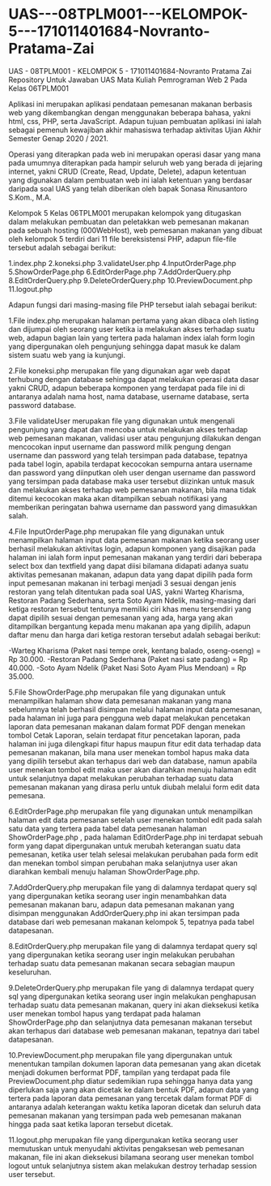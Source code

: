# UAS---08TPLM001---KELOMPOK-5---171011401684-Novranto-Pratama-Zai
UAS - 08TPLM001 - KELOMPOK 5 - 171011401684-Novranto Pratama Zai
Repository Untuk Jawaban UAS Mata Kuliah Pemrograman Web 2 Pada Kelas 06TPLM001

Aplikasi ini merupakan aplikasi pendataan pemesanan makanan berbasis web yang dikembangkan dengan menggunakan beberapa bahasa, yakni html, css, PHP, serta JavaScript. Adapun tujuan pembuatan aplikasi ini ialah sebagai pemenuh kewajiban akhir mahasiswa terhadap aktivitas Ujian Akhir Semester Genap 2020 / 2021.

Operasi yang diterapkan pada web ini merupakan operasi dasar yang mana pada umumnya diterapkan pada hampir seluruh web yang berada di jejaring internet, yakni CRUD (Create, Read, Update, Delete), adapun ketentuan yang digunakan dalam pembuatan web ini ialah ketentuan yang berdasar daripada soal UAS yang telah diberikan oleh bapak Sonasa Rinusantoro S.Kom., M.A.

Kelompok 5 Kelas 06TPLM001 merupakan kelompok yang ditugaskan dalam melakukan pembuatan dan peletakkan web pemesanan makanan pada sebuah hosting (000WebHost), web pemesanan makanan yang dibuat oleh kelompok 5 terdiri dari 11 file bereksistensi PHP, adapun file-file tersebut adalah sebagai berikut:

1.index.php 2.koneksi.php 3.validateUser.php 4.InputOrderPage.php 5.ShowOrderPage.php 6.EditOrderPage.php 7.AddOrderQuery.php 8.EditOrderQuery.php 9.DeleteOrderQuery.php 10.PreviewDocument.php 11.logout.php

Adapun fungsi dari masing-masing file PHP tersebut ialah sebagai berikut:

1.File index.php merupakan halaman pertama yang akan dibaca oleh listing dan dijumpai oleh seorang user ketika ia melakukan akses terhadap suatu web, adapun bagian lain yang tertera pada halaman index ialah form login yang dipergunakan oleh pengunjung sehingga dapat masuk ke dalam sistem suatu web yang ia kunjungi.

2.File koneksi.php merupakan file yang digunakan agar web dapat terhubung dengan database sehingga dapat melakukan operasi data dasar yakni CRUD, adapun beberapa komponen yang terdapat pada file ini di antaranya adalah nama host, nama database, username database, serta password database.

3.File validateUser merupakan file yang digunakan untuk mengenali pengunjung yang dapat dan mencoba untuk melakukan akses terhadap web pemesanan makanan, validasi user atau pengunjung dilakukan dengan mencocokan input username dan password milik pengung dengan username dan password yang telah tersimpan pada database, tepatnya pada tabel login, apabila terdapat kecocokan sempurna antara username dan password yang diinputkan oleh user dengan username dan password yang tersimpan pada database maka user tersebut diizinkan untuk masuk dan melakukan akses terhadap web pemesanan makanan, bila mana tidak ditemui kecocokan maka akan ditampilkan sebuah notifikasi yang memberikan peringatan bahwa username dan password yang dimasukkan salah.

4.File InputOrderPage.php merupakan file yang digunakan untuk menampilkan halaman input data pemesanan makanan ketika seorang user berhasil melakukan aktivitas login, adapun komponen yang disajikan pada halaman ini ialah form input pemesanan makanan yang terdiri dari beberapa select box dan textfield yang dapat diisi bilamana didapati adanya suatu aktivitas pemesanan makanan, adapun data yang dapat dipilih pada form input pemesanan makanan ini terbagi menjadi 3 sesuai dengan jenis restoran yang telah ditentukan pada soal UAS, yakni Warteg Kharisma, Restoran Padang Sederhana, serta Soto Ayam Ndelik, masing-masing dari ketiga restoran tersebut tentunya memiliki ciri khas menu tersendiri yang dapat dipilih sesuai dengan pemesanan yang ada, harga yang akan ditampilkan bergantung kepada menu makanan apa yang dipilih, adapun daftar menu dan harga dari ketiga restoran tersebut adalah sebagai berikut:

-Warteg Kharisma (Paket nasi tempe orek, kentang balado, oseng-oseng) = Rp 30.000. -Restoran Padang Sederhana (Paket nasi sate padang) = Rp 40.000. -Soto Ayam Ndelik (Paket Nasi Soto Ayam Plus Mendoan) = Rp 35.000.

5.File ShowOrderPage.php merupakan file yang digunakan untuk menampilkan halaman show data pemesanan makanan yang mana sebelumnya telah berhasil disimpan melalui halaman input data pemesanan, pada halaman ini juga para pengguna web dapat melakukan pencetakan laporan data pemesanan makanan dalam format PDF dengan menekan tombol Cetak Laporan, selain terdapat fitur pencetakan laporan, pada halaman ini juga dilengkapi fitur hapus maupun fitur edit data terhadap data pemesanan makanan, bila mana user menekan tombol hapus maka data yang dipilih tersebut akan terhapus dari web dan database, namun apabila user menekan tombol edit maka user akan diarahkan menuju halaman edit untuk selanjutnya dapat melakukan perubahan terhadap suatu data pemesanan makanan yang dirasa perlu untuk diubah melalui form edit data pemesana.

6.EditOrderPage.php merupakan file yang digunakan untuk menampilkan halaman edit data pemesanan setelah user menekan tombol edit pada salah satu data yang tertera pada tabel data pemesanan halaman ShowOrderPage.php , pada halaman EditOrderPage.php ini terdapat sebuah form yang dapat dipergunakan untuk merubah keterangan suatu data pemesanan, ketika user telah selesai melakukan perubahan pada form edit dan menekan tombol simpan perubahan maka selanjutnya user akan diarahkan kembali menuju halaman ShowOrderPage.php.

7.AddOrderQuery.php merupakan file yang di dalamnya terdapat query sql yang dipergunakan ketika seorang user ingin menambahkan data pemesanan makanan baru, adapun data pemesanan makanan yang disimpan menggunakan AddOrderQuery.php ini akan tersimpan pada database dari web pemesanan makanan kelompok 5, tepatnya pada tabel datapesanan.

8.EditOrderQuery.php merupakan file yang di dalamnya terdapat query sql yang dipergunakan ketika seorang user ingin melakukan perubahan terhadap suatu data pemesanan makanan secara sebagian maupun keseluruhan.

9.DeleteOrderQuery.php merupakan file yang di dalamnya terdapat query sql yang dipergunakan ketika seorang user ingin melakukan penghapusan terhadap suatu data pemesanan makanan, query ini akan dieksekusi ketika user menekan tombol hapus yang terdapat pada halaman ShowOrderPage.php dan selanjutnya data pemesanan makanan tersebut akan terhapus dari database web pemesanan makanan, tepatnya dari tabel datapesanan.

10.PreviewDocument.php merupakan file yang dipergunakan untuk menentukan tampilan dokumen laporan data pemesanan yang akan dicetak menjadi dokumen berformat PDF, tampilan yang terdapat pada file PreviewDocument.php diatur sedemikian rupa sehingga hanya data yang diperlukan saja yang akan dicetak ke dalam bentuk PDF, adapun data yang tertera pada laporan data pemesanan yang tercetak dalam format PDF di antaranya adalah keterangan waktu ketika laporan dicetak dan seluruh data pemesanan makanan yang tersimpan pada web pemesanan makanan hingga pada saat ketika laporan tersebut dicetak.

11.logout.php merupakan file yang dipergunakan ketika seorang user memutuskan untuk menyudahi aktivitas pengaksesan web pemesanan makanan, file ini akan dieksekusi bilamana seorang user menekan tombol logout untuk selanjutnya sistem akan melakukan destroy terhadap session user tersebut.
